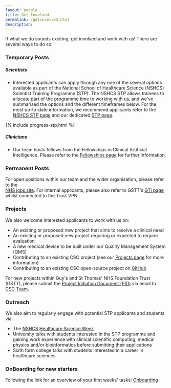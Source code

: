 ```yaml
---
layout: people
title: Get Involved
permalink: /getinvolved.html
description:
---
```

If what we do sounds exciting, get involved and work with us! There are several ways to do so:

### Temporary Posts
##### Scientists
- Interested applicants can apply through any one of the several options available as part of the National School of 
Healthcare Science (NSHCS) Scientist Training Programme (STP). The NSHCS STP allows trainees to allocate part of the 
programme time to working with us, and we've summarised the options and the different timeframes below. For the most 
up-to-date information, we recommend applicants refer to the [NSHCS STP page](https://www.nshcs.hee.nhs.uk/programmes/stp/) 
and our dedicated [STP page](../stp.html). 

{% include progress-stp.html %}

##### Clinicians
- Our team hosts fellows from the Fellowships in Clinical Artificial Intelligence. Please refer to the 
[Fellowships page](../fellowship.html) for further information.

### Permanent Posts
For open positions within our team and the wider organisation, please refer to the  
[NHS jobs site](https://www.jobs.nhs.uk/). For internal applicants, please also refer to GSTT's [GTi 
page](https://www.guysandstthomas.nhs.uk/current-vacancies?_ts=1#!) whilst connected to the Trust VPN.

### Projects
We also welcome interested applicants to work with us on:
- An existing or proposed new project that aims to resolve a clinical need
- An existing or proposed new project requiring or expected to require evaluation
- A new medical device to be built under our Quality Management System (QMS)
- Contributing to an existing CSC project (see our [Projects page](../projects.html) for more information)
- Contributing to an existing CSC open-source project on [GitHub](https://github.com/GSTT-CSC/)

For new projects within Guy's and St Thomas' NHS Foundation Trust (GSTT), please submit the
[Project Initiation Document (PID)](../assets/docs/CSC-SubmissionForm-V3.docx) via email to
[CSC Team](mailto:CSCTeam@gstt.nhs.uk).

### Outreach
We also aim to regularly engage with potential STP applicants and students via:

- The [NSHCS](https://nshcs.hee.nhs.uk/) [Healthcare Science Week](https://nshcs.hee.nhs.uk/healthcare-science/help-to-promote-healthcare-science-to-the-public/healthcare-science-week/)
- University talks with students interested in the STP programme and gaining work experience with clinical scientific 
computing, medical physics and/or bioinformatics before submitting their applications
- Sixth form college talks with students interested in a career in healthcare sciences

### OnBoarding for new starters

Following the link for an overview of your first weeks' tasks: [Onboarding](handbook/onboarding.html) 

